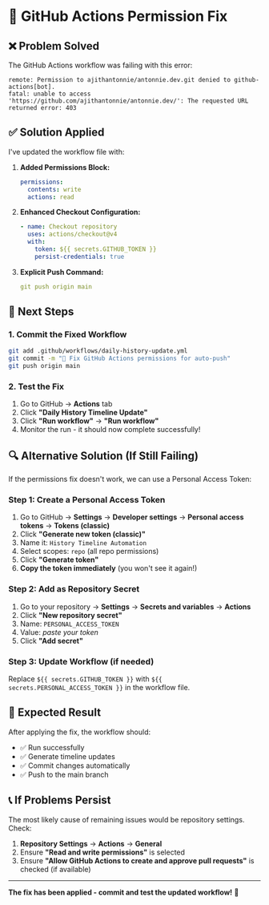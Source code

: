 # 🔧 GitHub Actions Permission Fix

## ❌ Problem Solved
The GitHub Actions workflow was failing with this error:
```
remote: Permission to ajithantonnie/antonnie.dev.git denied to github-actions[bot].
fatal: unable to access 'https://github.com/ajithantonnie/antonnie.dev/': The requested URL returned error: 403
```

## ✅ Solution Applied
I've updated the workflow file with:

1. **Added Permissions Block:**
   ```yaml
   permissions:
     contents: write
     actions: read
   ```

2. **Enhanced Checkout Configuration:**
   ```yaml
   - name: Checkout repository
     uses: actions/checkout@v4
     with:
       token: ${{ secrets.GITHUB_TOKEN }}
       persist-credentials: true
   ```

3. **Explicit Push Command:**
   ```yaml
   git push origin main
   ```

## 🚀 Next Steps

### 1. Commit the Fixed Workflow
```bash
git add .github/workflows/daily-history-update.yml
git commit -m "🔧 Fix GitHub Actions permissions for auto-push"
git push origin main
```

### 2. Test the Fix
1. Go to GitHub → **Actions** tab
2. Click **"Daily History Timeline Update"**
3. Click **"Run workflow"** → **"Run workflow"**
4. Monitor the run - it should now complete successfully!

## 🔍 Alternative Solution (If Still Failing)

If the permissions fix doesn't work, we can use a Personal Access Token:

### Step 1: Create a Personal Access Token
1. Go to GitHub → **Settings** → **Developer settings** → **Personal access tokens** → **Tokens (classic)**
2. Click **"Generate new token (classic)"**
3. Name it: `History Timeline Automation`
4. Select scopes: `repo` (all repo permissions)
5. Click **"Generate token"**
6. **Copy the token immediately** (you won't see it again!)

### Step 2: Add as Repository Secret
1. Go to your repository → **Settings** → **Secrets and variables** → **Actions**
2. Click **"New repository secret"**
3. Name: `PERSONAL_ACCESS_TOKEN`
4. Value: *paste your token*
5. Click **"Add secret"**

### Step 3: Update Workflow (if needed)
Replace `${{ secrets.GITHUB_TOKEN }}` with `${{ secrets.PERSONAL_ACCESS_TOKEN }}` in the workflow file.

## 🎯 Expected Result
After applying the fix, the workflow should:
- ✅ Run successfully
- ✅ Generate timeline updates
- ✅ Commit changes automatically
- ✅ Push to the main branch

## 📞 If Problems Persist
The most likely cause of remaining issues would be repository settings. Check:
1. **Repository Settings** → **Actions** → **General**
2. Ensure **"Read and write permissions"** is selected
3. Ensure **"Allow GitHub Actions to create and approve pull requests"** is checked (if available)

---

**The fix has been applied - commit and test the updated workflow!** 🚀